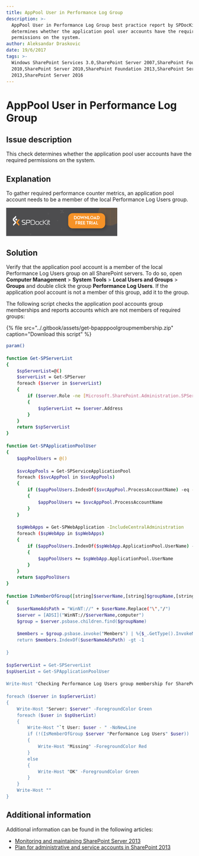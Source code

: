 ```yaml
---
title: AppPool User in Performance Log Group
description: >-
  AppPool User in Performance Log Group best practice report by SPDocKit
  determines whether the application pool user accounts have the required
  permissions on the system.
author: Aleksandar Draskovic
date: 19/6/2017
tags: >-
  Windows SharePoint Services 3.0,SharePoint Server 2007,SharePoint Foundation
  2010,SharePoint Server 2010,SharePoint Foundation 2013,SharePoint Server
  2013,SharePoint Server 2016
---
```


# AppPool User in Performance Log Group

## Issue description

This check determines whether the application pool user accounts have the required permissions on the system.

## Explanation

To gather required performance counter metrics, an application pool account needs to be a member of the local Performance Log Users group.

[![Download SPDocKit](../.gitbook/assets/spdockit_download.png)](http://bit.ly/2US0Zna)

## Solution

Verify that the application pool account is a member of the local Performance Log Users group on all SharePoint servers. To do so, open **Computer Management** &gt; **System Tools** &gt; **Local Users and Groups** &gt; **Groups** and double click the group **Performance Log Users**. If the application pool account is not a member of this group, add it to the group.

The following script checks the application pool accounts group memberships and reports accounts which are not members of required groups:

{% file src="../.gitbook/assets/get-bpapppoolgroupmembership.zip" caption="Download this script" %}

```bash
param()

function Get-SPServerList
{
    $spServerList=@()
    $serverList = Get-SPServer
    foreach ($server in $serverList)
    {
        if ($server.Role -ne [Microsoft.SharePoint.Administration.SPServerRole]::Invalid)
        {
            $spServerList += $server.Address
        }
    }
    return $spServerList
}

function Get-SPApplicationPoolUser
{
    $appPoolUsers = @()

    $svcAppPools = Get-SPServiceApplicationPool
    foreach ($svcAppPool in $svcAppPools)
    {
        if ($appPoolUsers.IndexOf($svcAppPool.ProcessAccountName) -eq -1)
        {
            $appPoolUsers += $svcAppPool.ProcessAccountName
        }
    }

    $spWebApps = Get-SPWebApplication -IncludeCentralAdministration
    foreach ($spWebApp in $spWebApps)
    {
        if ($appPoolUsers.IndexOf($spWebApp.ApplicationPool.UserName) -eq -1)
        {
            $appPoolUsers += $spWebApp.ApplicationPool.UserName
        }
    }
    return $appPoolUsers
}

function IsMemberOfGroup([string]$serverName,[string]$groupName,[string]$userName)
{
    $userNameAdsPath = "WinNT://" + $userName.Replace("\","/")
    $server = [ADSI]("WinNT://$serverName,computer")
    $group = $server.psbase.children.find($groupName)

    $members = $group.psbase.invoke("Members") | %{$_.GetType().InvokeMember("Adspath", "GetProperty", $null, $_, $null)}
    return $members.IndexOf($userNameAdsPath) -gt -1

}

$spServerList = Get-SPServerList
$spUserList = Get-SPApplicationPoolUser

Write-Host "Checking Performance Log Users group membership for SharePoint Application Pool accounts..." -ForegroundColor Yellow

foreach ($server in $spServerList)
{
    Write-Host "Server: $server" -ForegroundColor Green
    foreach ($user in $spUserList)
    {
        Write-Host "`t User: $user - " -NoNewLine
        if (!(IsMemberOfGroup $server "Performance Log Users" $user))
        {
            Write-Host "Missing" -ForegroundColor Red
        }
        else
        {
            Write-Host "OK" -ForegroundColor Green
        }
    }
    Write-Host ""
}
```

## Additional information

Additional information can be found in the following articles:

* [Monitoring and maintaining SharePoint Server 2013](https://technet.microsoft.com/en-us/library/ff758658.aspx)
* [Plan for administrative and service accounts in SharePoint 2013](https://technet.microsoft.com/en-us/library/cc263445.aspx)

